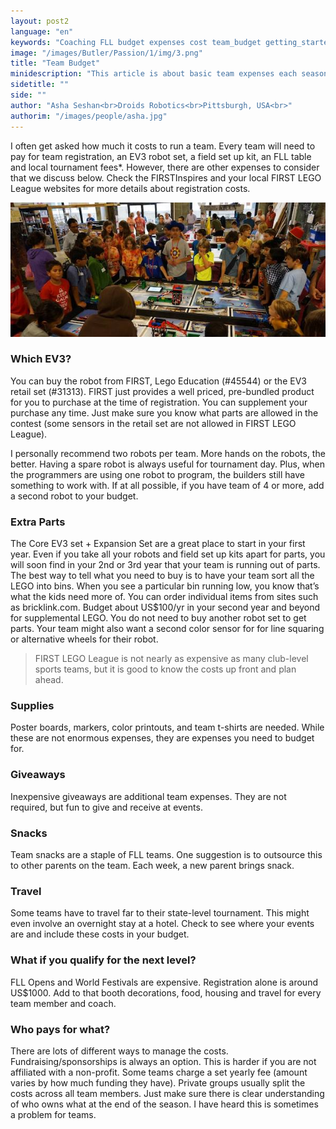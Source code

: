 ```yaml
---
layout: post2
language: "en"
keywords: "Coaching FLL budget expenses cost team_budget getting_started"
image: "/images/Butler/Passion/1/img/3.png"
title: "Team Budget"
minidescription: "This article is about basic team expenses each season."
sidetitle: ""
side: ""
author: "Asha Seshan<br>Droids Robotics<br>Pittsburgh, USA<br>"
authorim: "/images/people/asha.jpg"
---
```


I often  get asked how much it costs to run a team. Every team will need to pay for team registration, an EV3 robot set, a field set up kit, an FLL table and local tournament fees*. However, there are other expenses to consider that we discuss below. Check the FIRSTInspires and your local FIRST LEGO League websites for more details about registration costs.

![](/images/coachcorner/Droids2.jpg)

### Which EV3?

You can buy the robot from FIRST, Lego Education (#45544) or the EV3 retail set (#31313).  FIRST just provides a well priced, pre-bundled product for you to purchase at the time of registration. You can supplement your purchase any time. Just make sure you know what parts are allowed in the contest (some sensors in the retail set are not allowed in FIRST LEGO League).

I personally recommend two robots per team.  More hands on the robots, the better. Having a spare robot is always useful for tournament day.  Plus, when the programmers are using one robot to program, the builders still have something to work with.  If at all possible, if you have team of 4 or more, add a second robot to your budget.

### Extra Parts

The Core EV3 set + Expansion Set are a great place to start in your first year.  Even if you take all your robots and field set up kits apart for parts, you will soon find in your 2nd or 3rd year that your team is running out of parts. The best way to tell what you need to buy is to have your team sort all the LEGO into bins.  When you see a particular bin running low, you know that’s what the kids need more of. You can order individual items from sites such as bricklink.com. Budget about US$100/yr in your second year and beyond for supplemental LEGO. You do not need to buy another robot set to get parts. Your team might also want a second color sensor for for line squaring or alternative wheels for their robot.

> FIRST LEGO League is not nearly as expensive as many club-level sports teams, but it is good to know the costs up front and plan ahead.

### Supplies

Poster boards, markers, color printouts, and team t-shirts are needed.  While these are not enormous expenses, they are expenses you need to budget for. 


### Giveaways

Inexpensive giveaways are additional team expenses. They are not required, but fun to give and receive at events.

### Snacks

Team snacks are a staple of FLL teams. One suggestion is to outsource this to other parents on the team.  Each week, a new parent brings snack. 


### Travel

Some teams have to travel far to their state-level tournament. This might even involve an overnight stay at a hotel.  Check to see where your events are and include these costs in your budget.


### What if you qualify for the next level?

FLL Opens and World Festivals are expensive.  Registration alone is around US$1000.  Add to that booth decorations, food, housing and travel for every team member and coach.


### Who pays for what?

There are lots of different ways to manage the costs.  Fundraising/sponsorships is always an option. This is harder if you are not affiliated with a non-profit.  Some teams charge a set yearly fee (amount varies by how much funding they have). Private groups usually split the costs across all team members.  Just make sure there is clear understanding of who owns what at the end of the season. I have heard this is sometimes a problem for teams.


